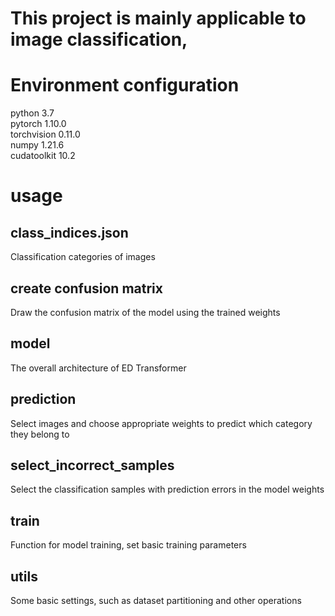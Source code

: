 # This project is mainly applicable to image classification,
# Environment configuration<br>
   python     3.7<br>
   pytorch    1.10.0<br>
   torchvision  0.11.0<br>
   numpy         1.21.6 <br>
   cudatoolkit     10.2<br>
# usage <br>
  ## class_indices.json 
  Classification categories of images
  ## create confusion matrix 
  Draw the confusion matrix of the model using the trained weights
  ##  model
  The overall architecture of ED Transformer
  ## prediction
  Select images and choose appropriate weights to predict which category they belong to
  ## select_incorrect_samples  
  Select the classification samples with prediction errors in the model weights
  ##  train
   Function for model training, set basic training parameters
  ## utils
   Some basic settings, such as dataset partitioning and other operations
